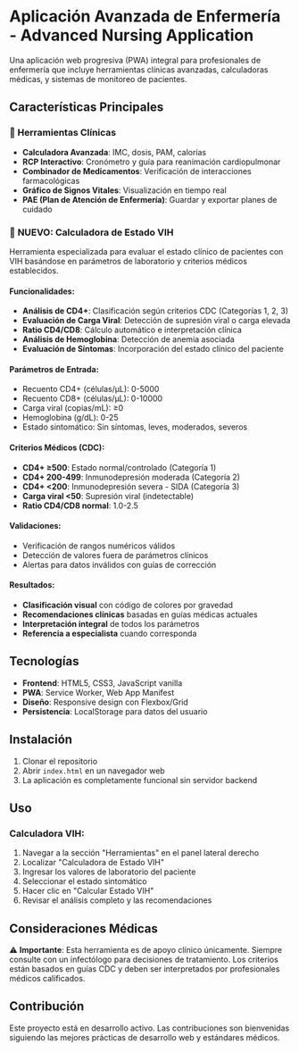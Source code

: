 # Aplicación Avanzada de Enfermería - Advanced Nursing Application

Una aplicación web progresiva (PWA) integral para profesionales de enfermería que incluye herramientas clínicas avanzadas, calculadoras médicas, y sistemas de monitoreo de pacientes.

## Características Principales

### 🏥 Herramientas Clínicas
- **Calculadora Avanzada**: IMC, dosis, PAM, calorías
- **RCP Interactivo**: Cronómetro y guía para reanimación cardiopulmonar  
- **Combinador de Medicamentos**: Verificación de interacciones farmacológicas
- **Gráfico de Signos Vitales**: Visualización en tiempo real
- **PAE (Plan de Atención de Enfermería)**: Guardar y exportar planes de cuidado

### 🧬 **NUEVO: Calculadora de Estado VIH**

Herramienta especializada para evaluar el estado clínico de pacientes con VIH basándose en parámetros de laboratorio y criterios médicos establecidos.

#### Funcionalidades:
- **Análisis de CD4+**: Clasificación según criterios CDC (Categorías 1, 2, 3)
- **Evaluación de Carga Viral**: Detección de supresión viral o carga elevada
- **Ratio CD4/CD8**: Cálculo automático e interpretación clínica
- **Análisis de Hemoglobina**: Detección de anemia asociada
- **Evaluación de Síntomas**: Incorporación del estado clínico del paciente

#### Parámetros de Entrada:
- Recuento CD4+ (células/µL): 0-5000
- Recuento CD8+ (células/µL): 0-10000  
- Carga viral (copias/mL): ≥0
- Hemoglobina (g/dL): 0-25
- Estado sintomático: Sin síntomas, leves, moderados, severos

#### Criterios Médicos (CDC):
- **CD4+ ≥500**: Estado normal/controlado (Categoría 1)
- **CD4+ 200-499**: Inmunodepresión moderada (Categoría 2)
- **CD4+ <200**: Inmunodepresión severa - SIDA (Categoría 3)
- **Carga viral <50**: Supresión viral (indetectable)
- **Ratio CD4/CD8 normal**: 1.0-2.5

#### Validaciones:
- Verificación de rangos numéricos válidos
- Detección de valores fuera de parámetros clínicos
- Alertas para datos inválidos con guías de corrección

#### Resultados:
- **Clasificación visual** con código de colores por gravedad
- **Recomendaciones clínicas** basadas en guías médicas actuales
- **Interpretación integral** de todos los parámetros
- **Referencia a especialista** cuando corresponda

## Tecnologías

- **Frontend**: HTML5, CSS3, JavaScript vanilla
- **PWA**: Service Worker, Web App Manifest
- **Diseño**: Responsive design con Flexbox/Grid
- **Persistencia**: LocalStorage para datos del usuario

## Instalación

1. Clonar el repositorio
2. Abrir `index.html` en un navegador web
3. La aplicación es completamente funcional sin servidor backend

## Uso

### Calculadora VIH:
1. Navegar a la sección "Herramientas" en el panel lateral derecho
2. Localizar "Calculadora de Estado VIH"
3. Ingresar los valores de laboratorio del paciente
4. Seleccionar el estado sintomático
5. Hacer clic en "Calcular Estado VIH"
6. Revisar el análisis completo y las recomendaciones

## Consideraciones Médicas

⚠️ **Importante**: Esta herramienta es de apoyo clínico únicamente. Siempre consulte con un infectólogo para decisiones de tratamiento. Los criterios están basados en guías CDC y deben ser interpretados por profesionales médicos calificados.

## Contribución

Este proyecto está en desarrollo activo. Las contribuciones son bienvenidas siguiendo las mejores prácticas de desarrollo web y estándares médicos.